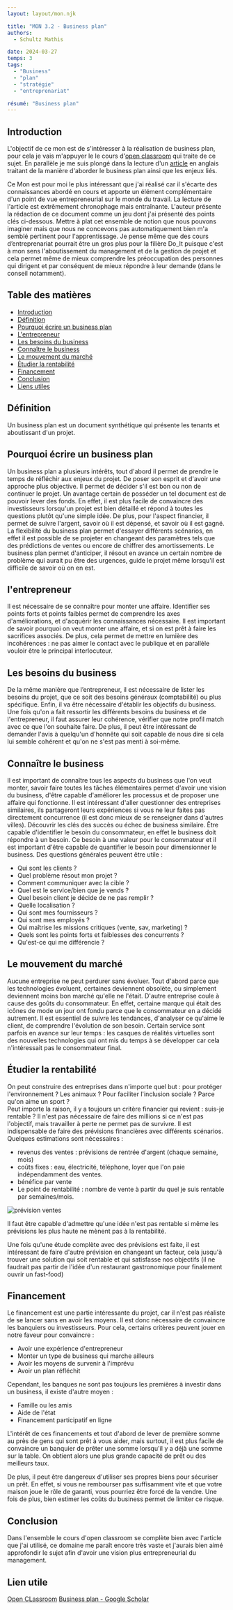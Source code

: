 ```yaml
---
layout: layout/mon.njk

title: "MON 3.2 - Business plan"
authors:
  - Schultz Mathis

date: 2024-03-27
temps: 3
tags:
  - "Business"
  - "plan"
  - "stratégie"
  - "entreprenariat"

résumé: "Business plan"
---
```

<h2 id="h1"> Introduction </h2>

L'objectif de ce mon est de s'intéresser à la réalisation de business plan, pour cela je vais m'appuyer le le cours d'[open classroom](https://openclassrooms.com/fr/courses/5191546-construisez-un-business-plan) qui traite de ce sujet. En parallèle je me suis plongé dans la lecture d'un [article](https://books.google.fr/books?hl=fr&lr=&id=FGx2DwAAQBAJ&oi=fnd&pg=PT14&dq=business+plan&ots=YSp_c8On9i&sig=2YkAObkRJy46Xq4t6Qk1tiWniGI&redir_esc=y#v=onepage&q=business%20plan&f=false) en anglais traitant de la manière d'aborder le business plan ainsi que les enjeux liés.

Ce Mon est pour moi le plus intéressant que j'ai réalisé car il s'écarte des connaissances abordé en cours et apporte un élément complémentaire d'un point de vue entrepreneurial sur le monde du travail. La lecture de l'article est extrêmement chronophage mais entraînante. L'auteur présente la rédaction de ce document comme un jeu dont j'ai présenté des points clés ci-dessous. Mettre à plat cet ensemble de notion que nous pouvons imaginer mais que nous ne concevons pas automatiquement bien m'a semblé pertinent pour l'apprentissage. Je pense même que des cours d’entreprenariat pourrait être un gros plus pour la filière Do_It puisque c'est à mon sens l'aboutissement du management et de la gestion de projet et cela permet même de mieux comprendre les préoccupation des personnes qui dirigent et par conséquent de mieux répondre à leur demande (dans le conseil notamment).

<h2 id="toc"> Table des matières </h2>

- [Introduction](#h1)
- [Définition](#h2)
- [Pourquoi écrire un business plan](#h3)
- [L'entrepreneur](#h4)
- [Les besoins du business](#h5)
- [Connaître le business](#h6)
- [Le mouvement du marché](#h7)
- [Étudier la rentabilité](#h8)
- [Financement](#h9)
- [Conclusion](#h10)
- [Liens utiles](#h11)

<h2 id="h2"> Définition </h2>

Un business plan est un document synthétique qui présente les tenants et aboutissant d'un projet.

<h2 id="h3"> Pourquoi écrire un business plan </h2>

Un business plan a plusieurs intérêts, tout d'abord il permet de prendre le temps de réfléchir aux enjeux du projet. De poser son esprit et d'avoir une approche plus objective. Il permet de décider s'il est bon ou non de continuer le projet.
Un avantage certain de posséder un tel document est de pouvoir lever des fonds. En effet, il est plus facile de convaincre des investisseurs lorsqu'un projet est bien détaillé et répond à toutes les questions plutôt qu'une simple idée. De plus, pour l'aspect financier, il permet de suivre l'argent, savoir où il est dépensé, et savoir où il est gagné.
La flexibilité du business plan permet d'essayer différents scénarios, en effet il est possible de se projeter en changeant des paramètres tels que des prédictions de ventes ou encore de chiffrer des amortissements. Le business plan permet d'anticiper, il résout en avance un certain nombre de problème qui aurait pu être des urgences, guide le projet même lorsqu'il est difficile de savoir où on en est.

<h2 id="h4"> l'entrepreneur </h2>

Il est nécessaire de se connaître pour monter une affaire. Identifier ses points forts et points faibles permet de comprendre les axes d'améliorations, et d'acquérir les connaissances nécessaire. Il est important de savoir pourquoi on veut monter une affaire, et si on est prêt à faire les sacrifices associés. De plus, cela permet de mettre en lumière des incohérences : ne pas aimer le contact avec le publique et en parallèle vouloir être le principal interlocuteur.

<h2 id="h5"> Les besoins du business </h2>

De la même manière que l’entrepreneur, il est nécessaire de lister les besoins du projet, que ce soit des besoins généraux (comptabilité) ou plus spécifique. Enfin, il va être nécessaire d'établir les objectifs du business.
Une fois qu'on a fait ressortir les différents besoins du business et de l'entrepreneur, il faut assurer leur cohérence, vérifier que notre profil match avec ce que l'on souhaite faire. De plus, il peut être intéressant de demander l'avis à quelqu'un d'honnête qui soit capable de nous dire si cela lui semble cohérent et qu'on ne s'est pas menti à soi-même.

<h2 id="h6"> Connaître le business </h2>

Il est important de connaître tous les aspects du business que l'on veut monter, savoir faire toutes les tâches élémentaires permet d'avoir une vision du business, d'être capable d'améliorer les processus et de proposer une affaire qui fonctionne. Il est intéressant d'aller questionner des entreprises similaires, ils partageront leurs expériences si vous ne leur faites pas directement concurrence (il est donc mieux de se renseigner dans d'autres villes). Découvrir les clés des succès ou échec de business similaire. Être capable d'identifier le besoin du consommateur, en effet le business doit répondre à un besoin. Ce besoin à une valeur pour le consommateur et il est important d'être capable de quantifier le besoin pour dimensionner le business. Des questions générales peuvent être utile :

- Qui sont les clients ?
- Quel problème résout mon projet ?
- Comment communiquer avec la cible ?
- Quel est le service/bien que je vends ?
- Quel besoin client je décide de ne pas remplir ?
- Quelle localisation ?
- Qui sont mes fournisseurs ?
- Qui sont mes employés ?
- Qui maîtrise les missions critiques (vente, sav, marketing) ?
- Quels sont les points forts et faiblesses des concurrents ?
- Qu'est-ce qui me différencie ?

<h2 id="h7"> Le mouvement du marché </h2>

Aucune entreprise ne peut perdurer sans évoluer. Tout d'abord parce que les technologies évoluent, certaines deviennent obsolète, ou simplement deviennent moins bon marché qu'elle ne l'était. D'autre entreprise coule à cause des goûts du consommateur. En effet, certaine marque qui était des icônes de mode un jour ont fondu parce que le consommateur en a décidé autrement. Il est essentiel de suivre les tendances, d'analyser ce qu'aime le client, de comprendre l'évolution de son besoin. Certain service sont parfois en avance sur leur temps : les casques de réalités virtuelles sont des nouvelles technologies qui ont mis du temps à se développer car cela n'intéressait pas le consommateur final.

<h2 id="h8"> Étudier la rentabilité </h2>

On peut construire des entreprises dans n'importe quel but : pour protéger l'environnement ? Les animaux ? Pour faciliter l'inclusion sociale ? Parce qu'on aime un sport ?  
Peut importe la raison, il y a toujours un critère financier qui revient : suis-je rentable ? Il n'est pas nécessaire de faire des millions si ce n'est pas l'objectif, mais travailler à perte ne permet pas de survivre. Il est indispensable de faire des prévisions financières avec différents scénarios.
Quelques estimations sont nécessaires :

- revenus des ventes : prévisions de rentrée d'argent (chaque semaine, mois)
- coûts fixes : eau, électricité, téléphone, loyer que l'on paie indépendamment des ventes.
- bénéfice par vente
- Le point de rentabilité : nombre de vente à partir du quel je suis rentable par semaines/mois.

![prévision ventes](https://raw.githubusercontent.com/do-it-ecm/promo-2023-2024/main/Mathis_Schultz/mon/temps-3.2/vente.png)

Il faut être capable d'admettre qu'une idée n'est pas rentable si même les prévisions les plus haute ne mènent pas à la rentabilité.

Une fois qu'une étude complète avec des prévisions est faite, il est intéressant de faire d'autre prévision en changeant un facteur, cela jusqu'à trouver une solution qui soit rentable et qui satisfasse nos objectifs (il ne faudrait pas partir de l'idée d'un restaurant gastronomique pour finalement ouvrir un fast-food)

<h2 id="h9"> Financement </h2>

Le financement est une partie intéressante du projet, car il n'est pas réaliste de se lancer sans en avoir les moyens. Il est donc nécessaire de convaincre les banquiers ou investisseurs. Pour cela, certains critères peuvent jouer en notre faveur pour convaincre : 

- Avoir une expérience d'entrepreneur
- Monter un type de business qui marche ailleurs
- Avoir les moyens de survenir à l'imprévu
- Avoir un plan réfléchit

Cependant, les banques ne sont pas toujours les premières à investir dans un business, il existe d'autre moyen :

- Famille ou les amis
- Aide de l'état
- Financement participatif en ligne

L'intérêt de ces financements et tout d'abord de lever de première somme au près de gens qui sont prêt à vous aider, mais surtout, il est plus facile de convaincre un banquier de prêter une somme lorsqu'il y a déjà une somme sur la table. On obtient alors une plus grande capacité de prêt ou des meilleurs taux.

De plus, il peut être dangereux d'utiliser ses propres biens pour sécuriser un prêt. En effet, si vous ne rembourser pas suffisamment vite et que votre maison joue le rôle de garanti, vous pourriez être forcé de la vendre. Une fois de plus, bien estimer les coûts du business permet de limiter ce risque.

<h2 id="h10"> Conclusion </h2>

Dans l'ensemble le cours d'open classroom se complète bien avec l'article que j'ai utilisé, ce domaine me paraît encore très vaste et j'aurais bien aimé approfondir le sujet afin d'avoir une vision plus entrepreneurial du management.

<h2 id="h11"> Lien utile </h2>

[Open CLassroom](https://openclassrooms.com/fr/courses/5191546-construisez-un-business-plan)
[Business plan - Google Scholar](https://books.google.fr/books?hl=fr&lr=&id=FGx2DwAAQBAJ&oi=fnd&pg=PT14&dq=business+plan&ots=YSp_c8On9i&sig=2YkAObkRJy46Xq4t6Qk1tiWniGI&redir_esc=y#v=onepage&q=business%20plan&f=false)
